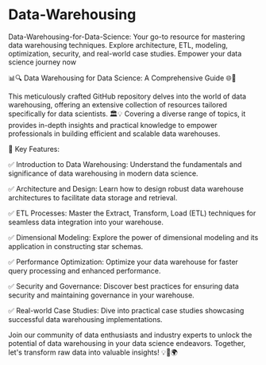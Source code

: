 # Data-Warehousing
Data-Warehousing-for-Data-Science: Your go-to resource for mastering data warehousing techniques. Explore architecture, ETL, modeling, optimization, security, and real-world case studies. Empower your data science journey now



📊🔍 Data Warehousing for Data Science: A Comprehensive Guide 🌐🔬

This meticulously crafted GitHub repository delves into the world of data warehousing, offering an extensive collection of resources tailored specifically for data scientists. 🏛️💡 Covering a diverse range of topics, it provides in-depth insights and practical knowledge to empower professionals in building efficient and scalable data warehouses.

🔑 Key Features:


✅ Introduction to Data Warehousing: Understand the fundamentals and significance of data warehousing in modern data science.

✅ Architecture and Design: Learn how to design robust data warehouse architectures to facilitate data storage and retrieval.

✅ ETL Processes: Master the Extract, Transform, Load (ETL) techniques for seamless data integration into your warehouse.

✅ Dimensional Modeling: Explore the power of dimensional modeling and its application in constructing star schemas.

✅ Performance Optimization: Optimize your data warehouse for faster query processing and enhanced performance.

✅ Security and Governance: Discover best practices for ensuring data security and maintaining governance in your warehouse.

✅ Real-world Case Studies: Dive into practical case studies showcasing successful data warehousing implementations.


Join our community of data enthusiasts and industry experts to unlock the potential of data warehousing in your data science endeavors. Together, let's transform raw data into valuable insights! 💡💪🌍


